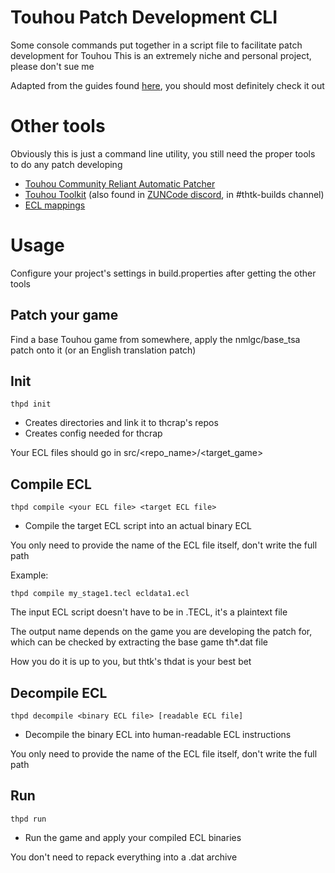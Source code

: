 # Touhou Patch Development CLI
Some console commands put together in a script file to facilitate patch development for Touhou
This is an extremely niche and personal project, please don't sue me

Adapted from the guides found [here](https://priw8.github.io/#s=/index), you should most definitely check it out

# Other tools
Obviously this is just a command line utility, you still need the proper tools to do any patch developing
- [Touhou Community Reliant Automatic Patcher](https://www.thpatch.net/wiki/Touhou_Patch_Center:Download)
- [Touhou Toolkit](https://github.com/thpatch/thtk) (also found in [ZUNCode discord](https://discord.gg/fvPJvHJ), in #thtk-builds channel)
- [ECL mappings](https://github.com/Priw8/eclmap)

# Usage
Configure your project's settings in build.properties after getting the other tools

## Patch your game
Find a base Touhou game from somewhere, apply the nmlgc/base_tsa patch onto it (or an English translation patch)

## Init
```
thpd init
```
- Creates directories and link it to thcrap's repos
- Creates config needed for thcrap

Your ECL files should go in src/<repo_name>/<target_game>

## Compile ECL
```
thpd compile <your ECL file> <target ECL file>
```
- Compile the target ECL script into an actual binary ECL

You only need to provide the name of the ECL file itself, don't write the full path

Example:
```
thpd compile my_stage1.tecl ecldata1.ecl
```
The input ECL script doesn't have to be in .TECL, it's a plaintext file

The output name depends on the game you are developing the patch for, which can be checked by extracting the base game th*.dat file

How you do it is up to you, but thtk's thdat is your best bet

## Decompile ECL
```
thpd decompile <binary ECL file> [readable ECL file]
```
- Decompile the binary ECL into human-readable ECL instructions

You only need to provide the name of the ECL file itself, don't write the full path

## Run
```
thpd run
```
- Run the game and apply your compiled ECL binaries

You don't need to repack everything into a .dat archive